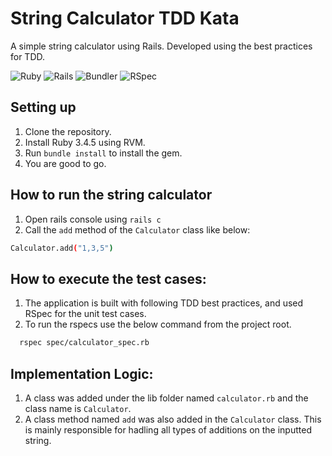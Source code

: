 # String Calculator TDD Kata

A simple string calculator using Rails. Developed using the best practices for TDD.

![Ruby](https://img.shields.io/static/v1?label=Ruby&message=3.4.5.0&color=red&&style=for-the-badge)
![Rails](https://img.shields.io/static/v1?label=Rails&message=8.0.2&color=9C312A&&style=for-the-badge)
![Bundler](https://img.shields.io/static/v1?label=Bundler&message=2.6.9&color=f77b07&&style=for-the-badge)
![RSpec](https://img.shields.io/static/v1?label=RSpec&message=8.0.1&color=2f5d8d&&style=for-the-badge)

## Setting up

1. Clone the repository.
2. Install Ruby 3.4.5 using RVM.
3. Run `bundle install` to install the gem.
4. You are good to go.

## How to run the string calculator

1. Open rails console using `rails c`
2. Call the `add` method of the `Calculator` class like below:
  ```bash
  Calculator.add("1,3,5")
  ```

## How to execute the test cases:

1. The application is built with following TDD best practices, and used RSpec for the unit test cases.
2. To run the rspecs use the below command from the project root.

```bash
  rspec spec/calculator_spec.rb
```

## Implementation Logic:

1. A class was added under the lib folder named `calculator.rb` and the class name is `Calculator`.
2. A class method named `add` was also added in the `Calculator` class. This is mainly responsible for hadling all types of additions on the inputted string.